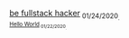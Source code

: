 
[be fullstack hacker](https://raw.githubusercontent.com/Arshiamidos/be-fullstack-hacker-blog/master/README.md
)<sub> 01/24/2020<sub>.   
[Hello World](https://arshiamidos.github.io/blog/?id=https://raw.githubusercontent.com/Arshiamidos/hello-world-blog/master/README.md)<sub> 01/22/2020<sub>.   
